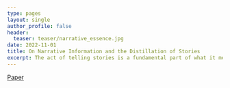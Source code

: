 ```yaml
---
type: pages
layout: single
author_profile: false
header:
  teaser: teaser/narrative_essence.jpg
date: 2022-11-01
title: On Narrative Information and the Distillation of Stories
excerpt: The act of telling stories is a fundamental part of what it means to be human. This work introduces the concept of narrative information, which we define to be the overlap in information space between a story and the items that compose the story.
---
```


[Paper](https://arxiv.org/abs/2211.12423)